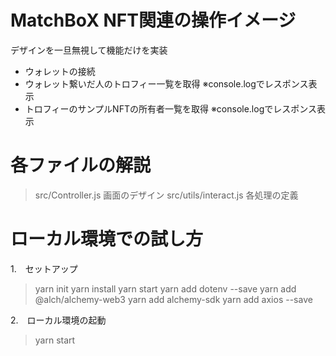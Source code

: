 # MatchBoX NFT関連の操作イメージ
デザインを一旦無視して機能だけを実装
* ウォレットの接続
* ウォレット繋いだ人のトロフィー一覧を取得 ※console.logでレスポンス表示
* トロフィーのサンプルNFTの所有者一覧を取得 ※console.logでレスポンス表示

# 各ファイルの解説
> src/Controller.js       画面のデザイン
> src/utils/interact.js   各処理の定義

# ローカル環境での試し方
1.　セットアップ
> yarn init
> yarn install
> yarn start
> yarn add dotenv --save
> yarn add @alch/alchemy-web3
> yarn add alchemy-sdk
> yarn add axios --save

2.　ローカル環境の起動
> yarn start